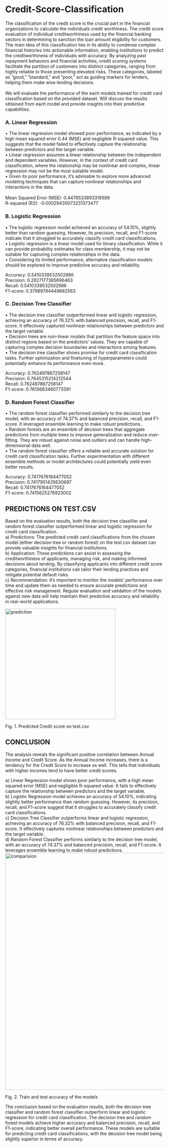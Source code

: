 # Credit-Score-Classification

The classification of the credit score is the crucial part in the financial organizations to calculate the individuals credit worthiness. The credit score evaluation of individual creditworthiness used by the financial banking sectors in determining to sanction the loan amount eligibility for customers. The main idea of this classification lies in its ability to condense complex financial histories into actionable information, enabling institutions to predict the creditworthiness of individuals with accuracy. By analyzing past repayment behaviors and financial activities, credit scoring systems facilitate the partition of customers into distinct categories, ranging from highly reliable to those presenting elevated risks. These categories, labeled as ”good,” ”standard,” and ”poor,” act as guiding markers for lenders, helping them make wise lending decisions.<br/>
<br/>
We will evaluate the performance of the each models trained for credit card classification based on the provided dataset. Will discuss the results obtained from each model and provide insights into their predictive capabilities.<br/>

### A. Linear Regression
• The linear regression model showed poor performance, as indicated by a high mean squared error 0.44 (MSE) and negligible R-squared value. This suggests that the model failed to effectively capture the relationship between predictors and the target variable.<br/>
• Linear regression assumes a linear relationship between the independent and dependent variables. However, in the context of credit card classification, where the relationship may be nonlinear and complex, linear regression may not be the most suitable model.<br/>
• Given its poor performance, it’s advisable to explore more advanced modeling techniques that can capture nonlinear relationships and interactions in the data.<br/>
<br/>
Mean Squared Error (MSE): 0.4476533893319599<br/>
R-squared (R2): -0.00029430073231373477<br/>

### B. Logistic Regression
• The logistic regression model achieved an accuracy of 54.10%, slightly better than random guessing. However, its precision, recall, and F1-score indicate that it struggled to accurately classify credit card classifications.<br/>
• Logistic regression is a linear model used for binary classification. While it can provide probability estimates for class membership, it may not be suitable for capturing complex relationships in the data.<br/>
• Considering its limited performance, alternative classification models should be explored to improve predictive accuracy and reliability.<br/>

Accuracy: 0.5410339532502986<br/>
Precision: 0.2927177385696463<br/>
Recall: 0.5410339532502986<br/>
F1-score: 0.37989784449882563<br/>

### C. Decision Tree Classifier
• The decision tree classifier outperformed linear and logistic regression, achieving an accuracy of 76.32% with balanced precision, recall, and F1-score. It effectively captured nonlinear relationships between predictors and the target variable.<br/>
• Decision trees are non-linear models that partition the feature space into distinct regions based on the predictors’ values. They are capable of capturing complex decision boundaries and interactions among features.<br/>
• The decision tree classifier shows promise for credit card classification tasks. Further optimization and finetuning of hyperparameters could potentially enhance its performance even more.<br/>

Accuracy: 0.762497867258147<br/>
Precision: 0.7645315214212544<br/>
Recall: 0.762497867258147<br/>
F1-score: 0.7615683460773391<br/>

### D. Random Forest Classifier
• The random forest classifier performed similarly to the decision tree model, with an accuracy of 74.37% and balanced precision, recall, and F1-score. It leveraged ensemble learning to make robust predictions..<br/>
• Random forests are an ensemble of decision trees that aggregate predictions from multiple trees to improve generalization and reduce over-fitting. They are robust against
noise and outliers and can handle high-dimensional data well.<br/>
• The random forest classifier offers a reliable and accurate solution for credit card classification tasks. Further experimentation with different ensemble methods or model architectures could potentially yield even better results.<br/>

Accuracy: 0.7417676164477052<br/>
Precision: 0.7417951435630697<br/>
Recall: 0.7417676164477052<br/>
F1-score: 0.7415625276923002<br/>

## PREDICTIONS ON TEST.CSV
Based on the evaluation results, both the decision tree classifier and random forest classifier outperformed linear and logistic regression for credit card classification.<br/>
a) Predictions: The predicted credit card classifications from the chosen model (either decision tree or random forest) on the test.csv dataset can provide valuable insights for financial institutions.<br/>
b) Application: These predictions can assist in assessing the creditworthiness of applicants, managing risk, and making informed decisions about lending. By classifying applicants
into different credit score categories, financial institutions can tailor their lending practices and mitigate potential default risks.<br/>
c) Recommendation: It’s important to monitor the models’ performance over time and update them as needed to ensure accurate predictions and effective risk management. Regular evaluation and validation of the models against new data will help maintain their predictive accuracy and reliability in real-world applications.<br/>

<img src="https://github.com/shashankgopalakrishna/Credit-Score-Classification/assets/143437355/92dd309c-ddb5-4b6b-a546-ed94ce59d88d" alt="prediction" width="350"/>

Fig. 1. Predicted Credit score on test.csv

## CONCLUSION

The analysis reveals the significant positive correlation between Annual Income and Credit Score. As the Annual Income increases, there is a tendency for the Credit Score to increase as well. This tells that individuals with higher incomes tend to have better credit scores.<br/>

a) Linear Regression model shows poor performance, with a high mean squared error (MSE) and negligible R-squared value. It fails to effectively capture the relationship between
predictors and the target variable.<br/>
b) Logistic Regression model achieves an accuracy of 54.10%, indicating slightly better performance than random guessing. However, its precision, recall, and F1-score suggest that it struggles to accurately classify credit card classifications.<br/>
c) Decision Tree Classifier outperforms linear and logistic regression, achieving an accuracy of 76.32% with balanced precision, recall, and F1-score. It effectively captures nonlinear relationships between predictors and the target variable.<br/>
d) Random Forest Classifier performs similarly to the decision tree model, with an accuracy of 74.37% and balanced precision, recall, and F1-score. It leverages ensemble learning to make robust predictions.<br/>
<img src="https://github.com/shashankgopalakrishna/Credit-Score-Classification/assets/143437355/10d1724e-07aa-416c-9222-74eb9cf9952e" alt="comparision" width="750"/>

Fig. 2. Train and test accuracy of the models

The conclusion based on the evaluation results, both the decision tree classifier and random forest classifier outperform linear and logistic regression for credit card classification. The decision tree and random forest models achieve higher accuracy and balanced precision, recall, and F1-score, indicating better overall performance. These models are suitable for predicting credit card classifications, with the decision tree model being slightly superior in terms of accuracy.<br/>
